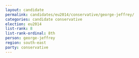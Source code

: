 ```yaml
---
layout: candidate
permalink: candidates/eu2014/conservative/george-jeffrey/
categories: candidate conservative
election: eu2014
list-rank: 8
list-rank-ordinal: 8th
person: george-jeffrey
region: south-east
party: conservative
---
```

